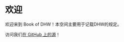 # 欢迎

欢迎来到 Book of DHW！本空间主要用于记载DHW的规定。

访问我们[在 GitHub 上的源](https://github.com/DHW-PCS/Book-of-DHW)！
